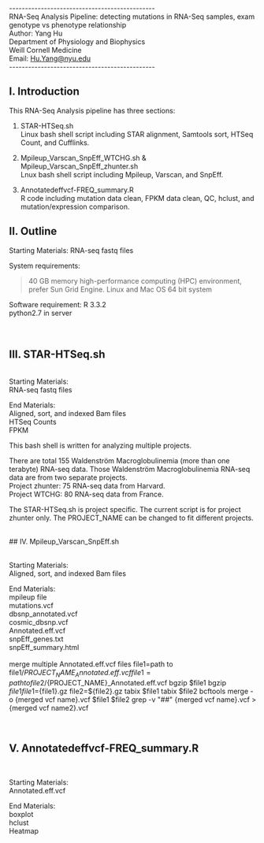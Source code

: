 ----------------------------------------------<br />
RNA-Seq Analysis Pipeline: detecting mutations in RNA-Seq samples, exam genotype vs phenotype relationship<br />
Author: Yang Hu<br />
Department of Physiology and Biophysics<br />
Weill Cornell Medicine<br />
Email: Hu.Yang@nyu.edu<br />
----------------------------------------------<br />

## I. Introduction

This RNA-Seq Analysis pipeline has three sections:

1) STAR-HTSeq.sh<br />
Linux bash shell script including STAR alignment, Samtools sort, HTSeq Count, and Cufflinks.

2) Mpileup_Varscan_SnpEff_WTCHG.sh & Mpileup_Varscan_SnpEff_zhunter.sh<br />
Lnux bash shell script including Mpileup, Varscan, and SnpEff.

3) Annotatedeffvcf-FREQ_summary.R<br />
R code including mutation data clean, FPKM data clean, QC, hclust, and mutation/expression comparison.


## II. Outline

Starting Materials:
  RNA-seq fastq files

System requirements:
  >40 GB memory high-performance computing (HPC) environment, prefer Sun Grid Engine.
  Linux and Mac OS 64 bit system

  Software requirement:
  R 3.3.2<br />
  python2.7 in server
<br />
<br />
<br />
## III. STAR-HTSeq.sh<br />
<br />
  Starting Materials:<br />
  RNA-seq fastq files<br />
  
  End Materials:<br />
  Aligned, sort, and indexed Bam files<br />
  HTSeq Counts<br />
  FPKM<br />
  
  This bash shell is written for analyzing multiple projects.
  
  There are total 155 Waldenström Macroglobulinemia (more than one terabyte) RNA-seq data.
  Those Waldenström Macroglobulinemia RNA-seq data are from two separate projects.<br />
  Project zhunter: 75 RNA-seq data from Harvard.<br />
  Project WTCHG: 80 RNA-seq data from France.<br />
  
  The STAR-HTSeq.sh is project specific. The current script is for project zhunter only.
  The PROJECT_NAME can be changed to fit different projects.
  
  <br />
## IV. Mpileup_Varscan_SnpEff.sh<br />
<br />

  Starting Materials:<br />
  Aligned, sort, and indexed Bam files<br />
  
  End Materials:<br />
  mpileup file<br />
  mutations.vcf<br />
  dbsnp_annotated.vcf<br />
  cosmic_dbsnp.vcf<br />
  Annotated.eff.vcf<br />
  snpEff_genes.txt<br />
  snpEff_summary.html<br />
  <br />
  merge multiple Annotated.eff.vcf files
  file1=path to file1/${PROJECT_NAME}_Annotated.eff.vcf
  file1=path to file2/${PROJECT_NAME}_Annotated.eff.vcf
  bgzip $file1
  bgzip $file1
  file1=${file1}.gz
  file2=${file2}.gz
  tabix $file1
  tabix $file2
  bcftools merge -o {merged vcf name}.vcf $file1 $file2
  grep -v "##" {merged vcf name}.vcf > {merged vcf name2}.vcf

<br />
    
## V. Annotatedeffvcf-FREQ_summary.R
<br />

  Starting Materials:<br />
  Annotated.eff.vcf<br />
  
  End Materials:<br />
  boxplot<br />
  hclust<br />
  Heatmap<br />
